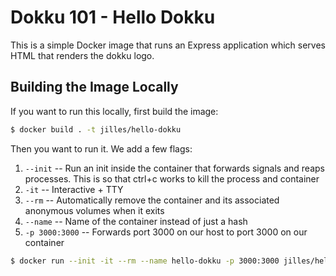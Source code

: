 # Dokku 101 - Hello Dokku

This is a simple Docker image that runs an Express application which serves HTML that renders the dokku logo.

## Building the Image Locally

If you want to run this locally, first build the image:

``` bash
$ docker build . -t jilles/hello-dokku
```

Then you want to run it. We add a few flags:
1. `--init` --  Run an init inside the container that forwards signals and reaps processes. This is so that ctrl+c works to kill the process and container
1. `-it` -- Interactive + TTY
1. `--rm` -- Automatically remove the container and its associated anonymous volumes when it exits
1. `--name` -- Name of the container instead of just a hash
1. `-p 3000:3000` -- Forwards port 3000 on our host to port 3000 on our container

``` bash
$ docker run --init -it --rm --name hello-dokku -p 3000:3000 jilles/hello-dokku
```
